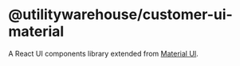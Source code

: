 # @utilitywarehouse/customer-ui-material

A React UI components library extended from [Material UI](https://next.material-ui.com/).
